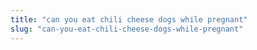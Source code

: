```yaml
---
title: "can you eat chili cheese dogs while pregnant"
slug: "can-you-eat-chili-cheese-dogs-while-pregnant"
---
```


